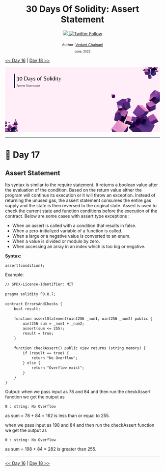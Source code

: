 <div align="center">
  <h1> 30 Days Of Solidity: Assert Statement</h1>
  <a class="header-badge" target="_blank" href="https://dev.to/envoy_">
  <img src="https://img.shields.io/badge/dev.to-0A0A0A?style=for-the-badge&logo=devdotto&logoColor=white">
  </a>
  <a class="header-badge" target="_blank" href="https://twitter.com/Envoy_1084">
  <img alt="Twitter Follow" src="https://img.shields.io/twitter/follow/Envoy_1084?style=social">
  </a>

<sub>Author:
<a href="https://dev.to/envoy_" target="_blank">Vedant Chainani</a><br>
<small> June, 2022</small>
</sub>

</div>

[<< Day 16](../Day%2016%20-%20Require%20Statement/readme.md) | [Day 18 >>](../Day%2018%20-%20Revert%20Statement/readme.md)

![Cover](./cover.png)

---

# 📔 Day 17

## Assert Statement

Its syntax is similar to the require statement. It returns a boolean value after the evaluation of the condition. Based on the return value either the program will continue its execution or it will throw an exception. Instead of returning the unused gas, the assert statement consumes the entire gas supply and the state is then reversed to the original state. Assert is used to check the current state and function conditions before the execution of the contract. Below are some cases with assert type exceptions :

- When an assert is called with a condition that results in false.
- When a zero-initialized variable of a function is called.
- When a large or a negative value is converted to an enum.
- When a value is divided or modulo by zero.
- When accessing an array in an index which is too big or negative.

**Syntax:**

```solidity
assert(condition);
```

Example:

```solidity
// SPDX-License-Identifier: MIT

pragma solidity ^0.8.7;

contract ErrorsAndChecks {
    bool result;

    function assertStatement(uint256 _num1, uint256 _num2) public {
        uint256 sum = _num1 + _num2;
        assert(sum <= 255);
        result = true;
    }

    function checkAssert() public view returns (string memory) {
        if (result == true) {
            return "No Overflow";
        } else {
            return "Overflow exist";
        }
    }
}
```

Output:
when we pass input as 78 and 84 and then run the checkAssert function we get the output as

```solidity
0 : string: No Overflow
```

as sum = 78 + 84 = 162 is less than or equal to 255.

when we pass input as 198 and 84 and then run the checkAssert function we get the output as

```solidity
0 : string: No Overflow
```

as sum = 198 + 84 = 282 is greater than 255.

---

[<< Day 16](../Day%2016%20-%20Require%20Statement/readme.md) | [Day 18 >>](../Day%2018%20-%20Revert%20Statement/readme.md)
